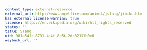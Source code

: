 ```yaml
---
content_type: external-resource
external_url: http://www.angelfire.com/anime4/jslang/jibiki.htm
has_external_license_warning: true
license: https://en.wikipedia.org/wiki/All_rights_reserved
status: ''
title: Slang
uid: 981a54fc-8731-4c4f-8e56-2dc82151b0e0
wayback_url: ''
---
```

